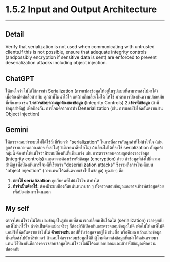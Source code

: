# 1.5.2 Input and Output Architecture

---
## Detail 
Verify that serialization is not used when communicating with untrusted clients.If this is not possible,
ensure that adequate integrity controls (andpossibly encryption if sensitive data is sent) are enforced to prevent
deserialization attacks including object injection.

## ChatGPT 
ให้แน่ใจว่า ไม่ได้ใช้การทำ Serialization (การแปลงข้อมูลให้อยู่ในรูปแบบที่สามารถส่งไปมาได้) เมื่อต้องติดต่อสื่อสารกับ ลูกค้าที่ไม่น่าไว้ใจ
แต่ถ้าหลีกเลี่ยงไม่ได้ ให้ใช้ มาตรการป้องกันความปลอดภัยที่เพียงพอ เช่น
1.**ตรวจสอบความถูกต้องของข้อมูล** (Integrity Controls)
2.**เข้ารหัสข้อมูล** (ถ้ามีข้อมูลสำคัญ)
เพื่อป้องกัน การโจมตีจากการทำ Deserialization (เช่น การแอบฝังโค้ดอันตรายผ่าน Object Injection)



## Gemini 
ให้ตรวจสอบว่าระบบไม่ได้ใช้สิ่งที่เรียกว่า "serialization" ในการสื่อสารกับลูกค้าที่ไม่น่าไว้ใจ (เช่น ลูกค้าจากภายนอกองค์กร ที่เราไม่รู้ว่ามีเจตนาดีหรือไม่) 
ถ้าเลี่ยงไม่ได้ที่จะใช้ serialization กับลูกค้ากลุ่มนี้ ต้องทำให้แน่ใจว่ามีระบบป้องกันที่แข็งแกร่ง เช่น 
การตรวจสอบความถูกต้องของข้อมูล (integrity controls) และอาจจะต้องเข้ารหัสข้อมูล (encryption) ด้วย ถ้าข้อมูลที่ส่งไปมีความสำคัญ 
เพื่อป้องกันการโจมตีที่เรียกว่า "deserialization attacks" ซึ่งรวมถึงการโจมตีแบบ "object injection" (การแทรกโค้ดอันตรายเข้าไปในข้อมูล)
พูดง่ายๆ คือ:

1. **อย่าใช้ serialization** คุยกับคนที่ไม่น่าไว้ใจ ถ้าทำได้
2. **ถ้าจำเป็นต้องใช้:** ต้องมีระบบป้องกันแน่นหนามาก ๆ ทั้งตรวจสอบข้อมูลและอาจเข้ารหัสข้อมูลด้วย เพื่อป้องกันการโดนแฮก



## My self 
ตรวจให้แน่ใจว่าไม่ได้แปลงข้อมูลในรูปแบบที่สามารถเปลี่ยนเป็นโค้ดได้ (serialization) เวลาคุยกับคนที่ไม่น่าไว้ใจ ถ้าจำเป็นต้องแปลงจริงๆ ก็ต้องมีวิธีป้องกันและตรวจสอบข้อมูลให้ดี เพื่อไม่ให้คนที่ไม่ดีแอบฝังโค้ดอันตรายเข้าไปได้
**ตัวอย่างเช่น** แอปที่รับข้อมูลจากผู้ใช้ เช่น ชื่อ หรืออีเมล แล้วแปลงข้อมูลนั้นเพื่อส่งไปยังเซิร์ฟเวอร์ ถ้าแอปไม่ตรวจสอบข้อมูลให้ดี ผู้โจมตีอาจส่งข้อมูลที่แฝงโค้ดอันตรายมาแทน วิธีป้องกันคือการตรวจสอบข้อมูลให้แน่ใจว่าไม่มีโค้ดแปลกปลอมและเข้ารหัสข้อมูลเพื่อความปลอดภัย

---
